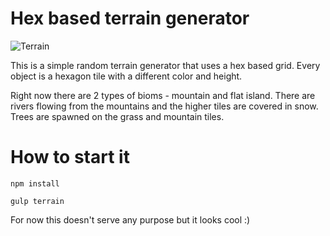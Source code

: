 # Hex based terrain generator

![Terrain](http://i.imgur.com/eN5RdSb.png)

This is a simple random terrain generator that uses a hex based grid. Every object is a hexagon tile with a different color and height.

Right now there are 2 types of bioms - mountain and flat island. There are rivers flowing from the mountains and the higher tiles are covered in snow. Trees are spawned on the grass and mountain tiles.

# How to start it

```
npm install
```
```
gulp terrain
```

For now this doesn't serve any purpose but it looks cool :)